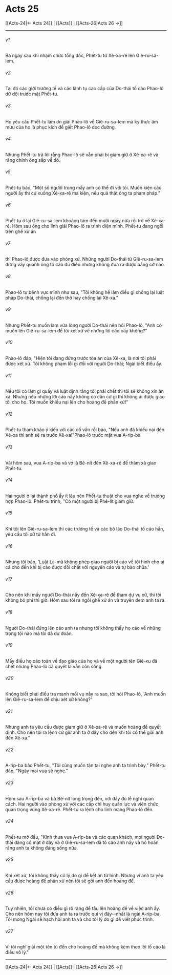 # Acts 25

[[Acts-24|← Acts 24]] | [[Acts]] | [[Acts-26|Acts 26 →]]
***



###### v1 
Ba ngày sau khi nhậm chức tổng đốc, Phết-tu từ Xê-xa-rê lên Giê-ru-sa-lem. 

###### v2 
Tại đó các giới trưởng tế và các lãnh tụ cao cấp của Do-thái tố cáo Phao-lô dữ dội trước mặt Phết-tu. 

###### v3 
Họ yêu cầu Phết-tu làm ơn giải Phao-lô về Giê-ru-sa-lem mà kỳ thực âm mưu của họ là phục kích để giết Phao-lô dọc đường. 

###### v4 
Nhưng Phết-tu trả lời rằng Phao-lô sẽ vẫn phải bị giam giữ ở Xê-xa-rê và rằng chính ông sắp về đó. 

###### v5 
Phết-tu bảo, "Một số người trong mấy anh có thể đi với tôi. Muốn kiện cáo người ấy thì cứ xuống Xê-xa-rê mà kiện, nếu quả thật ông ta phạm pháp." 

###### v6 
Phết-tu ở lại Giê-ru-sa-lem khoảng tám đến mười ngày nữa rồi trở về Xê-xa-rê. Hôm sau ông cho lính giải Phao-lô ra trình diện mình. Phết-tu đang ngồi trên ghế xử án 

###### v7 
thì Phao-lô được đưa vào phòng xử. Những người Do-thái từ Giê-ru-sa-lem đứng vây quanh ông tố cáo đủ điều nhưng không đưa ra được bằng cớ nào. 

###### v8 
Phao-lô tự bênh vực mình như sau, "Tôi không hề làm điều gì chống lại luật pháp Do-thái, chống lại đền thờ hay chống lại Xê-xa." 

###### v9 
Nhưng Phết-tu muốn làm vừa lòng người Do-thái nên hỏi Phao-lô, "Anh có muốn lên Giê-ru-sa-lem để tôi xét xử về những lời cáo nầy không?" 

###### v10 
Phao-lô đáp, "Hiện tôi đang đứng trước tòa án của Xê-xa, là nơi tôi phải được xét xử. Tôi không phạm lỗi gì đối với người Do-thái; Ngài biết điều ấy. 

###### v11 
Nếu tôi có làm gì quấy và luật định rằng tôi phải chết thì tôi sẽ không xin ân xá. Nhưng nếu những lời cáo nầy không có căn cứ gì thì không ai được giao tôi cho họ. Tôi muốn khiếu nại lên cho hoàng đế phân xử!" 

###### v12 
Phết-tu tham khảo ý kiến với các cố vấn rồi bảo, "Nếu anh đã khiếu nại đến Xê-xa thì anh sẽ ra trước Xê-xa!"Phao-lô trước mặt vua A-ríp-ba 

###### v13 
Vài hôm sau, vua A-ríp-ba và vợ là Bê-nít đến Xê-xa-rê để thăm xã giao Phết-tu. 

###### v14 
Hai người ở lại thành phố ấy ít lâu nên Phết-tu thuật cho vua nghe về trường hợp Phao-lô. Phết-tu trình, "Có một người bị Phê-lít giam giữ. 

###### v15 
Khi tôi lên Giê-ru-sa-lem thì các trưởng tế và các bô lão Do-thái tố cáo hắn, yêu cầu tôi xử tử hắn đi. 

###### v16 
Nhưng tôi bảo, 'Luật La-mã không phép giao người bị cáo về tội hình cho ai cả cho đến khi bị cáo được đối chất với nguyên cáo và tự bào chữa.' 

###### v17 
Cho nên khi mấy người Do-thái nầy đến Xê-xa-rê để tham dự vụ xử, thì tôi không bỏ phí thì giờ. Hôm sau tôi ra ngồi ghế xử án và truyền đem anh ta ra. 

###### v18 
Người Do-thái đứng lên cáo anh ta nhưng tôi không thấy họ cáo về những trọng tội nào mà tôi đã dự đoán. 

###### v19 
Mấy điều họ cáo toàn về đạo giáo của họ và về một người tên Giê-xu đã chết nhưng Phao-lô cả quyết là vẫn còn sống. 

###### v20 
Không biết phải điều tra manh mối vụ nầy ra sao, tôi hỏi Phao-lô, 'Anh muốn lên Giê-ru-sa-lem để chịu xét xử không?' 

###### v21 
Nhưng anh ta yêu cầu được giam giữ ở Xê-xa-rê và muốn hoàng đế quyết định. Cho nên tôi ra lệnh cứ giữ anh ta ở đây cho đến khi tôi có thể giải anh đến Xê-xa." 

###### v22 
A-ríp-ba bảo Phết-tu, "Tôi cũng muốn tận tai nghe anh ta trình bày." Phết-tu đáp, "Ngày mai vua sẽ nghe." 

###### v23 
Hôm sau A-ríp-ba và bà Bê-nít long trọng đến, với đầy đủ lễ nghi quan cách. Hai người vào phòng xử với các cấp chỉ huy quân lực và viên chức quan trọng vùng Xê-xa-rê. Phết-tu ra lệnh cho lính mang Phao-lô đến. 

###### v24 
Phết-tu mở đầu, "Kính thưa vua A-ríp-ba và các quan khách, mọi người Do-thái đang có mặt ở đây và ở Giê-ru-sa-lem đã tố cáo anh nầy và hô hoán rằng anh ta không đáng sống nữa. 

###### v25 
Khi xét xử, tôi không thấy có lý do gì để kết án tử hình. Nhưng vì anh ta yêu cầu được hoàng đế phân xử nên tôi sẽ gởi anh đến hoàng đế. 

###### v26 
Tuy nhiên, tôi chưa có điều gì rõ ràng để tâu lên hoàng đế về việc anh ấy. Cho nên hôm nay tôi đưa anh ta ra trước quí vị đây--nhất là ngài A-ríp-ba. Tôi mong Ngài sẽ hạch hỏi anh ta và cho tôi lý do gì để viết phúc trình. 

###### v27 
Vì tôi nghĩ giải một tên tù đến cho hoàng đế mà không kèm theo lời tố cáo là điều vô lý."

***
[[Acts-24|← Acts 24]] | [[Acts]] | [[Acts-26|Acts 26 →]]
